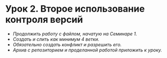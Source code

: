 # Урок 2. Второе использование контроля версий

* _Продолжить работу с файлом, начатую на Семинаре 1._
* _Создать и слить как минимум 4 ветки._
* _Обязательно создать конфликт и разрешить его._
* _Архив с репозиторием и проделанной работой приложить к уроку._